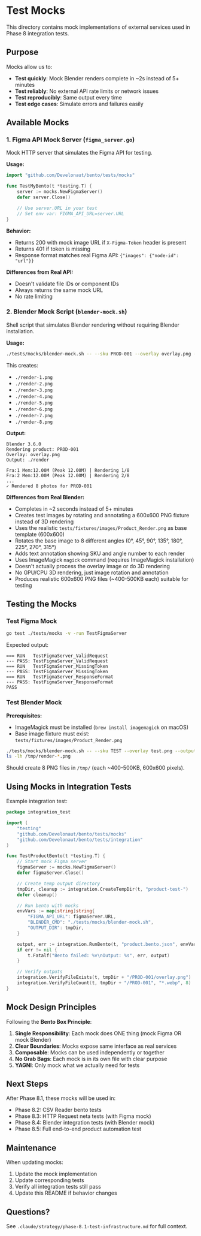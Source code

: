 # Test Mocks

This directory contains mock implementations of external services used in Phase 8 integration tests.

## Purpose

Mocks allow us to:
- **Test quickly**: Mock Blender renders complete in ~2s instead of 5+ minutes
- **Test reliably**: No external API rate limits or network issues
- **Test reproducibly**: Same output every time
- **Test edge cases**: Simulate errors and failures easily

## Available Mocks

### 1. Figma API Mock Server (`figma_server.go`)

Mock HTTP server that simulates the Figma API for testing.

**Usage:**

```go
import "github.com/Develonaut/bento/tests/mocks"

func TestMyBento(t *testing.T) {
    server := mocks.NewFigmaServer()
    defer server.Close()

    // Use server.URL in your test
    // Set env var: FIGMA_API_URL=server.URL
}
```

**Behavior:**
- Returns 200 with mock image URL if `X-Figma-Token` header is present
- Returns 401 if token is missing
- Response format matches real Figma API: `{"images": {"node-id": "url"}}`

**Differences from Real API:**
- Doesn't validate file IDs or component IDs
- Always returns the same mock URL
- No rate limiting

### 2. Blender Mock Script (`blender-mock.sh`)

Shell script that simulates Blender rendering without requiring Blender installation.

**Usage:**

```bash
./tests/mocks/blender-mock.sh -- --sku PROD-001 --overlay overlay.png --output ./render
```

This creates:
- `./render-1.png`
- `./render-2.png`
- `./render-3.png`
- `./render-4.png`
- `./render-5.png`
- `./render-6.png`
- `./render-7.png`
- `./render-8.png`

**Output:**
```
Blender 3.6.0
Rendering product: PROD-001
Overlay: overlay.png
Output: ./render

Fra:1 Mem:12.00M (Peak 12.00M) | Rendering 1/8
Fra:2 Mem:12.00M (Peak 12.00M) | Rendering 2/8
...
✓ Rendered 8 photos for PROD-001
```

**Differences from Real Blender:**
- Completes in ~2 seconds instead of 5+ minutes
- Creates test images by rotating and annotating a 600x600 PNG fixture instead of 3D rendering
- Uses the realistic `tests/fixtures/images/Product_Render.png` as base template (600x600)
- Rotates the base image to 8 different angles (0°, 45°, 90°, 135°, 180°, 225°, 270°, 315°)
- Adds text annotation showing SKU and angle number to each render
- Uses ImageMagick `magick` command (requires ImageMagick installation)
- Doesn't actually process the overlay image or do 3D rendering
- No GPU/CPU 3D rendering, just image rotation and annotation
- Produces realistic 600x600 PNG files (~400-500KB each) suitable for testing

## Testing the Mocks

### Test Figma Mock

```bash
go test ./tests/mocks -v -run TestFigmaServer
```

Expected output:
```
=== RUN   TestFigmaServer_ValidRequest
--- PASS: TestFigmaServer_ValidRequest
=== RUN   TestFigmaServer_MissingToken
--- PASS: TestFigmaServer_MissingToken
=== RUN   TestFigmaServer_ResponseFormat
--- PASS: TestFigmaServer_ResponseFormat
PASS
```

### Test Blender Mock

**Prerequisites:**
- ImageMagick must be installed (`brew install imagemagick` on macOS)
- Base image fixture must exist: `tests/fixtures/images/Product_Render.png`

```bash
./tests/mocks/blender-mock.sh -- --sku TEST --overlay test.png --output /tmp/render
ls -lh /tmp/render-*.png
```

Should create 8 PNG files in `/tmp/` (each ~400-500KB, 600x600 pixels).

## Using Mocks in Integration Tests

Example integration test:

```go
package integration_test

import (
    "testing"
    "github.com/Develonaut/bento/tests/mocks"
    "github.com/Develonaut/bento/tests/integration"
)

func TestProductBento(t *testing.T) {
    // Start mock Figma server
    figmaServer := mocks.NewFigmaServer()
    defer figmaServer.Close()

    // Create temp output directory
    tmpDir, cleanup := integration.CreateTempDir(t, "product-test-")
    defer cleanup()

    // Run bento with mocks
    envVars := map[string]string{
        "FIGMA_API_URL": figmaServer.URL,
        "BLENDER_CMD": "./tests/mocks/blender-mock.sh",
        "OUTPUT_DIR": tmpDir,
    }

    output, err := integration.RunBento(t, "product.bento.json", envVars)
    if err != nil {
        t.Fatalf("Bento failed: %v\nOutput: %s", err, output)
    }

    // Verify outputs
    integration.VerifyFileExists(t, tmpDir + "/PROD-001/overlay.png")
    integration.VerifyFileCount(t, tmpDir + "/PROD-001", "*.webp", 8)
}
```

## Mock Design Principles

Following the **Bento Box Principle**:

1. **Single Responsibility**: Each mock does ONE thing (mock Figma OR mock Blender)
2. **Clear Boundaries**: Mocks expose same interface as real services
3. **Composable**: Mocks can be used independently or together
4. **No Grab Bags**: Each mock is in its own file with clear purpose
5. **YAGNI**: Only mock what we actually need for tests

## Next Steps

After Phase 8.1, these mocks will be used in:
- Phase 8.2: CSV Reader bento tests
- Phase 8.3: HTTP Request neta tests (with Figma mock)
- Phase 8.4: Blender integration tests (with Blender mock)
- Phase 8.5: Full end-to-end product automation test

## Maintenance

When updating mocks:
1. Update the mock implementation
2. Update corresponding tests
3. Verify all integration tests still pass
4. Update this README if behavior changes

## Questions?

See `.claude/strategy/phase-8.1-test-infrastructure.md` for full context.

